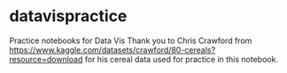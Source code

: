 # datavispractice
Practice notebooks for Data Vis
Thank you to Chris Crawford from https://www.kaggle.com/datasets/crawford/80-cereals?resource=download for his cereal data used for practice in this notebook.
